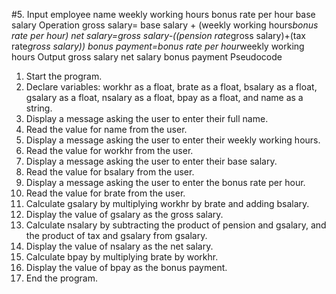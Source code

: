 #5. Input 
employee name 
weekly working hours
bonus rate per hour
base salary 
Operation 
gross salary= base salary + (weekly working hours*bonus rate per hour)
net salary=gross salary-((pension rate*gross salary)+(tax rate*gross salary))
bonus payment=bonus rate per hour*weekly working hours 
Output 
gross salary
net salary 
bonus payment
Pseudocode
1. Start the program.
2. Declare variables: workhr as a float, brate as a float, bsalary as a float, gsalary as a float, nsalary as a float, bpay as a float, and name as a string.
3. Display a message asking the user to enter their full name.
4. Read the value for name from the user.
5. Display a message asking the user to enter their weekly working hours.
6. Read the value for workhr from the user.
7. Display a message asking the user to enter their base salary.
8. Read the value for bsalary from the user.
9. Display a message asking the user to enter the bonus rate per hour.
10. Read the value for brate from the user.
11. Calculate gsalary by multiplying workhr by brate and adding bsalary.
12. Display the value of gsalary as the gross salary.
13. Calculate nsalary by subtracting the product of pension and gsalary, and the product of tax and gsalary from gsalary.
14. Display the value of nsalary as the net salary.
15. Calculate bpay by multiplying brate by workhr.
16. Display the value of bpay as the bonus payment.
17. End the program.

